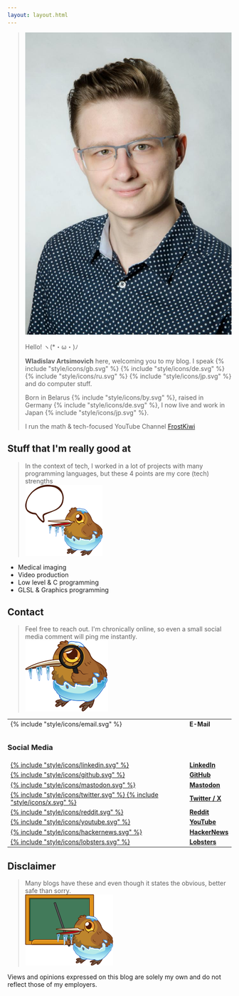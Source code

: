```yaml
---
layout: layout.html
---
```

<blockquote class="profile_wrapper">
	<div class="img_wrapper">
		<img width="645px" heigh="945px" src="/assets/profile.jpg">
	</div>
	<div class="text_wrapper">
		<p>
			Hello! ヽ(*・ω・)ﾉ 
		</p>
		<p>
			<b>Wladislav Artsimovich</b> here, welcoming you to my blog.
			I speak {% include "style/icons/gb.svg" %} {% include "style/icons/de.svg" %} {% include "style/icons/ru.svg" %} {% include "style/icons/jp.svg" %} and do computer stuff.
		</p>
		<p>
			Born in Belarus {% include "style/icons/by.svg" %}, raised in Germany {% include "style/icons/de.svg" %}, I now live and work in Japan {% include "style/icons/jp.svg" %}.
		</p>
		<p>
			I run the math & tech-focused YouTube Channel <a target="_blank" href="https://www.youtube.com/@FrostKiwi">FrostKiwi</a>
		</p>
	</div>
</blockquote>

## Stuff that I'm really good at
<blockquote class="reaction"><div class="reaction_text">In the context of tech, I worked in a lot of projects with many programming languages, but these 4 points are my core (tech) strengths</div><img class="kiwi" src="/assets/kiwis/speak.svg"></blockquote>

* Medical imaging
* Video production
* Low level & C programming
* GLSL & Graphics programming
## Contact
<blockquote class="reaction"><div class="reaction_text">Feel free to reach out. I'm chronically online, so even a small social media comment will ping me instantly.</div><img class="kiwi" src="/assets/kiwis/detective.svg"></blockquote>

<table class="contact">
	<tr>
		<td>
			{% include "style/icons/email.svg" %}
		</td>
		<td>
			<b>E-Mail</b>
		</td>
	</tr>
	<tr>
	<td colspan="2">
		 <object style="height: 2em" class="svg-email-protection" data="/assets/em.svg" type="image/svg+xml"></object>
	</tr>
	<td style="text-align: start; padding-left: 0px;" colspan="2">
		 <h3>Social Media</h3>
	</tr>
	<tr>
		<td>
			<a target="_blank" class="social_icon" href="https://www.linkedin.com/in/wladislav-artsimovich-623b81101/">
				{% include "style/icons/linkedin.svg" %}
			</a>
		</td>
		<td>
			<a target="_blank" href="https://www.linkedin.com/in/wladislav-artsimovich-623b81101/">
				<b>LinkedIn</b>
			</a>
		</td>
	</tr>
	<tr>
		<td>
			<a target="_blank" class="social_icon" href="https://github.com/FrostKiwi">
				{% include "style/icons/github.svg" %}
			</a>
		</td>
		<td>
			<a target="_blank" href="https://github.com/FrostKiwi">
				<b>GitHub</b>
			</a>
		</td>
	</tr>
	<tr>
		<td>
			<a target="_blank" class="social_icon" rel="me" href="https://mastodon.frost.kiwi/@FrostKiwi">
				{% include "style/icons/mastodon.svg" %}
			</a>
		</td>
		<td>
			<a target="_blank" rel="me" href="https://mastodon.frost.kiwi/@FrostKiwi">
				<b>Mastodon</b>
			</a>
		</td>
	</tr>
	<tr>
		<td>
			<a target="_blank" class="social_icon" href="https://twitter.com/FrostKiwiOne">
				{% include "style/icons/twitter.svg" %}
				{% include "style/icons/x.svg" %}
			</a>
		</td>
		<td>
			<a target="_blank" href="https://twitter.com/FrostKiwiOne">
				<b>Twitter / X</b>
			</a>
		</td>
	</tr>
	<tr>
		<td>
			<a target="_blank" class="social_icon" href="https://twitter.com/FrostKiwiOne">
				{% include "style/icons/reddit.svg" %}
			</a>
		</td>
		<td>
			<a target="_blank" href="https://twitter.com/FrostKiwiOne">
				<b>Reddit</b>
			</a>
		</td>
	</tr>
	<tr>
		<td>
			<a target="_blank" class="social_icon" href="https://www.youtube.com/@FrostKiwi/">
				{% include "style/icons/youtube.svg" %}
			</a>
		</td>
		<td>
			<a target="_blank" href="https://www.youtube.com/@FrostKiwi/">
				<b>YouTube</b>
			</a>
		</td>
	</tr>
	<tr>
		<td>
			<a target="_blank" class="social_icon" href="https://news.ycombinator.com/user?id=FrostKiwi">
				{% include "style/icons/hackernews.svg" %}
			</a>
		</td>
		<td>
			<a target="_blank" href="https://news.ycombinator.com/user?id=FrostKiwi">
				<b>HackerNews</b>
			</a>
		</td>
	</tr>
	<tr>
		<td>
			<a target="_blank" class="social_icon" href="https://lobste.rs/~FrostKiwi">
				{% include "style/icons/lobsters.svg" %}
			</a>
		</td>
		<td>
			<a target="_blank" href="https://lobste.rs/~FrostKiwi">
				<b>Lobsters</b>
			</a>
		</td>
	</tr>
</table>

## Disclaimer
<blockquote class="reaction"><div class="reaction_text">Many blogs have these and even though it states the obvious, better safe than sorry.</div><img class="kiwi" src="/assets/kiwis/teach.svg"></blockquote>
Views and opinions expressed on this blog are solely my own and do not reflect those of my employers.
